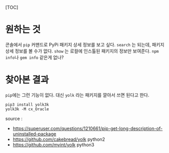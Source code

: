 [TOC]


# 원하는 것

콘솔에서 `pip` 커맨드로 PyPi 패키지 상세 정보를 보고 싶다. `search` 는 되는데, 패키지 상세 정보를 볼 수가 없다. `show` 는 로컬에 인스톨된 패키지의 정보만 보여준다. `npm info`나 `gem info` 같은게 없나?

# 찾아본 결과

`pip`에는 그런 기능이 없다.  대신 `yolk` 라는 패키지를 깔아서 쓰면 된다고 한다.

```
pip3 install yolk3k
yolk3k -M cx_Oracle
```

source :

- https://superuser.com/questions/1210661/pip-get-long-description-of-uninstalled-package
- https://github.com/cakebread/yolk python2
- https://github.com/myint/yolk python3
